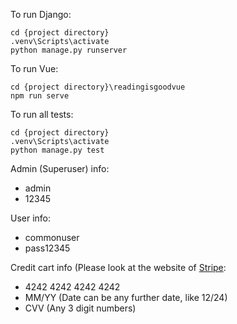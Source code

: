 To run Django:
```
cd {project directory}
.venv\Scripts\activate
python manage.py runserver
```

To run Vue:
```
cd {project directory}\readingisgoodvue
npm run serve
```

To run all tests:
```
cd {project directory}
.venv\Scripts\activate
python manage.py test
```

Admin (Superuser) info:
* admin
* 12345

User info:
* commonuser
* pass12345

Credit cart info (Please look at the website of [Stripe](https://stripe.com/docs):
* 4242 4242 4242 4242
* MM/YY (Date can be any further date, like 12/24)
* CVV (Any 3 digit numbers)
